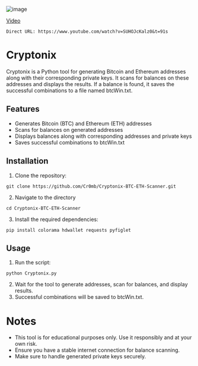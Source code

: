 ![image](https://github.com/Cr0mb/Cryptonix-BTC-ETH-Scanner/assets/137664526/648e5cd6-6e42-4e35-bf84-8ef2f541d124)

[Video](https://www.youtube.com/watch?v=SUHOJcKalz0&t=91s)

```Direct URL: https://www.youtube.com/watch?v=SUHOJcKalz0&t=91s```

# Cryptonix

Cryptonix is a Python tool for generating Bitcoin and Ethereum addresses along with their corresponding private keys. It scans for balances on these addresses and displays the results. If a balance is found, it saves the successful combinations to a file named btcWin.txt.

## Features

- Generates Bitcoin (BTC) and Ethereum (ETH) addresses
- Scans for balances on generated addresses
- Displays balances along with corresponding addresses and private keys
- Saves successful combinations to btcWin.txt

## Installation
1. Clone the repository:
```
git clone https://github.com/Cr0mb/Cryptonix-BTC-ETH-Scanner.git
```
2. Navigate to the directory
```
cd Cryptonix-BTC-ETH-Scanner
```
3. Install the required dependencies:
```
pip install colorama hdwallet requests pyfiglet
```
## Usage
1. Run the script:
```
python Cryptonix.py
```
2. Wait for the tool to generate addresses, scan for balances, and display results.
3. Successful combinations will be saved to btcWin.txt.

# Notes
- This tool is for educational purposes only. Use it responsibly and at your own risk.
- Ensure you have a stable internet connection for balance scanning.
- Make sure to handle generated private keys securely.


